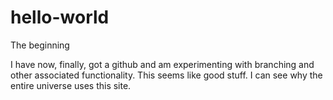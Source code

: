 # hello-world
The beginning

I have now, finally, got a github and am experimenting with branching and other associated functionality. This seems like good stuff. I can see why the entire universe uses this site.

